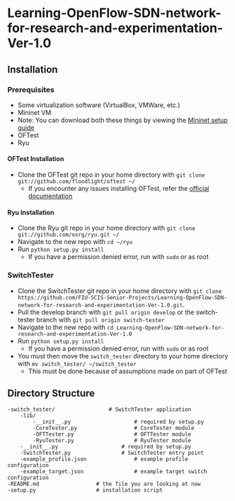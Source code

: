 # Learning-OpenFlow-SDN-network-for-research-and-experimentation-Ver-1.0

## Installation

### Prerequisites
* Some virtualization software (VirtualBox, VMWare, etc.)
* Mininet VM
* Note: You can download both these things by viewing the [Mininet setup guide](http://mininet.org/download/)
* OFTest
* Ryu

#### OFTest Installation
* Clone the OFTest git repo in your home directory with `git clone git://github.com/floodlight/oftest ~/`
	* If you encounter any issues installing OFTest, refer the [official documentation](https://github.com/floodlight/oftest#getting-oftest)
	
#### Ryu Installation
* Clone the Ryu git repo in your home directory with `git clone git://github.com/osrg/ryu.git ~/`
* Navigate to the new repo with `cd ~/ryu`
* Run `python setup.py install`
	* If you have a permission denied error, run with `sudo` or as root

### SwitchTester
* Clone the SwitchTester git repo in your home directory with `git clone https://github.com/FIU-SCIS-Senior-Projects/Learning-OpenFlow-SDN-network-for-research-and-experimentation-Ver-1.0.git`.
* Pull the develop branch with `git pull origin develop` or the switch-tester branch with `git pull origin switch-tester`
* Navigate to the new repo with `cd Learning-OpenFlow-SDN-network-for-research-and-experimentation-Ver-1.0`
* Run `python setup.py install`
	* If you have a permission denied error, run with `sudo` or as root
* You must then move the `switch_tester` directory to your home directory with `mv switch_tester/ ~/switch_tester`
	* This must be done because of assumptions made on part of OFTest

## Directory Structure

	-switch_tester/					# SwitchTester application
		-lib/				
			-__init__.py					# required by setup.py
			-CoreTester.py					# CoreTester module
			-OFTTester.py					# OFTTester module
			-RyuTester.py					# RyuTester module
		-__init__.py					# required by setup.py
		-SwitchTester.py				# SwitchTester entry point
		-example_profile.json				# example profile configuration
		-example_target.json				# example target switch configuration
	-README.md					# the file you are looking at now
	-setup.py					# installation script
